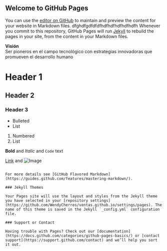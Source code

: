## Welcome to GitHub Pages

You can use the [editor on GitHub](https://github.com/WendyCherres/ventas.github.io/edit/gh-pages/index.md) to maintain and preview the content for your website in Markdown files.
dfghdfgdfdfdfhdfhdfhdfhdfhdfh
Whenever you commit to this repository, GitHub Pages will run [Jekyll](https://jekyllrb.com/) to rebuild the pages in your site, from the content in your Markdown files.

<b>Visión</b><br>
Ser pioneros en el campo tecnológico con estrategias innovadoras que promueven el desarrollo humano

# Header 1
## Header 2
### Header 3

- Bulleted
- List

1. Numbered
2. List

**Bold** and _Italic_ and `Code` text

[Link](url) and ![Image](src)
```

For more details see [GitHub Flavored Markdown](https://guides.github.com/features/mastering-markdown/).

### Jekyll Themes

Your Pages site will use the layout and styles from the Jekyll theme you have selected in your [repository settings](https://github.com/WendyCherres/ventas.github.io/settings/pages). The name of this theme is saved in the Jekyll `_config.yml` configuration file.

### Support or Contact

Having trouble with Pages? Check out our [documentation](https://docs.github.com/categories/github-pages-basics/) or [contact support](https://support.github.com/contact) and we’ll help you sort it out.
